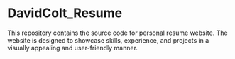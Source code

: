 # DavidColt_Resume
 This repository contains the source code for personal resume website. The website is designed to showcase skills, experience, and projects in a visually appealing and user-friendly manner.
